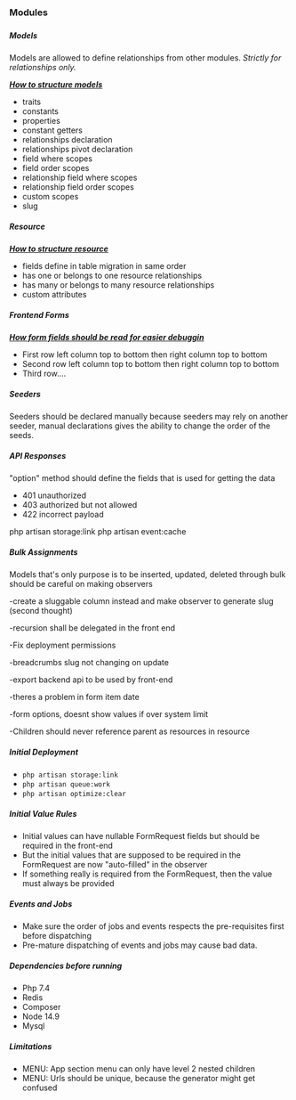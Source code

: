 <h3>Modules <h3>

<h5>Models</h5>
<p>Models are allowed to define relationships from other modules. <i>Strictly for relationships only.</i></p>
<p><u><b><i>How to structure models</i></b></u></p>
<ul>
<li>traits</li>
<li>constants</li>
<li>properties</li>
<li>constant getters</li>
<li>relationships declaration</li>
<li>relationships pivot declaration</li>
<li>field where scopes</li>
<li>field order scopes</li>
<li>relationship field where scopes</li>
<li>relationship field order scopes</li>
<li>custom scopes</li>
<li>slug</li>
</ul>

<h5>Resource</h5>
<p><u><b><i>How to structure resource</i></b></u></p>
<ul>
<li>fields define in table migration in same order</li>
<li>has one or belongs to one resource relationships</li>
<li>has many or belongs to many resource relationships</li>
<li>custom attributes</li>
</ul>

<h5>Frontend Forms</h5>
<p><u><b><i>How form fields should be read for easier debuggin</i></b></u></p>
<ul>
<li>First row left column top to bottom then right column top to bottom</li>
<li>Second row left column top to bottom then right column top to bottom</li>
<li>Third row....</li>
</ul>

<h5>Seeders</h5>
<p>Seeders should be declared manually because seeders may rely on another seeder, manual declarations gives the ability to change the order of the
seeds.</p>


<h5>API Responses</h5>
<p>"option" method should define the fields that is used for getting the data</p>

<ul>
<li>401 unauthorized</li>
<li>403 authorized but not allowed</li>
<li>422 incorrect payload</li>
</ul>


php artisan storage:link php artisan event:cache

<h5>Bulk Assignments</h5>
<p>Models that's only purpose is to be inserted, updated, deleted through bulk should be careful on making observers</p>




-create a sluggable column instead and make observer to generate slug (second thought)

-recursion shall be delegated in the front end

-Fix deployment permissions

-breadcrumbs slug not changing on update

-export backend api to be used by front-end

-theres a problem in form item date

-form options, doesnt show values if over system limit

-Children should never reference parent as resources in resource

<h5>Initial Deployment</h5>
<ul>
<li><code>php artisan storage:link</code></li>
<li><code>php artisan queue:work</code></li>
<li><code>php artisan optimize:clear</code></li>
</ul>


<h5>Initial Value Rules</h5>
<ul>
<li>Initial values can have nullable FormRequest fields but should be required in the front-end</li>
<li>But the initial values that are supposed to be required in the FormRequest are now "auto-filled" in the observer</li>
<li>If something really is required from the FormRequest, then the value must always be provided</li>
</ul>

<h5>Events and Jobs</h5>
<ul>
<li>Make sure the order of jobs and events respects the pre-requisites first before dispatching</li>
<li>Pre-mature dispatching of events and jobs may cause bad data.</li>
</ul>


<h5>Dependencies before running</h5>
<ul>
<li>Php 7.4</li>
<li>Redis</li>
<li>Composer</li>
<li>Node 14.9</li>
<li>Mysql</li>
</ul>


<h5>Limitations</h5>
<ul>
<li>MENU: App section menu can only have level 2 nested children</li>
<li>MENU: Urls should be unique, because the generator might get confused</li>
</ul>
